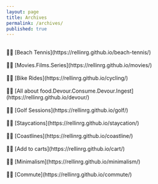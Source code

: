 ```yaml
---
layout: page
title: Archives
permalink: /archives/
published: true
---
```

<br>
🤏🏻 [Beach Tennis](https://rellinrg.github.io/beach-tennis/)
<br>
<br>
🤏🏻 [Movies.Films.Series](https://rellinrg.github.io/movies/)
<br>
<br>
🤏🏻 [Bike Rides](https://rellinrg.github.io/cycling/)
<br>
<br>
🤏🏻 [All about food.Devour.Consume.Devour.Ingest](https://rellinrg.github.io/devour/)
<br>
<br>
🤏🏻 [Golf Sessions](https://rellinrg.github.io/golf/)
<br>
<br>
🤏🏻 [Staycations](https://rellinrg.github.io/staycation/)
<br>
<br>
🤏🏻 [Coastlines](https://rellinrg.github.io/coastline/)
<br>
<br>
🤏🏻 [Add to carts](https://rellinrg.github.io/cart/)
<br>
<br>
🤏🏻 [Minimalism](https://rellinrg.github.io/minimalism/)
<br>
<br>
🤏🏻 [Commute](https://rellinrg.github.io/commute/)

